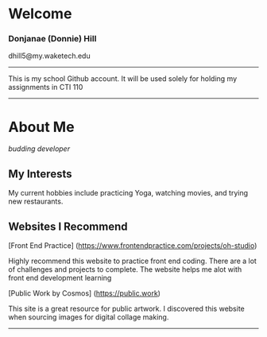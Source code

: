<h1>Welcome</h1>
<h3>Donjanae (Donnie) Hill</h3>
<p>dhill5@my.waketech.edu</p>
<hr>
<p>This is my school Github account. It will be used solely for holding my assignments in CTI 110</p>
<hr>

# About Me 
<i>budding developer</i>

## My Interests 
<p>My current hobbies include practicing Yoga, watching movies, and trying new restaurants.</p>

## Websites I Recommend
[Front End Practice] (https://www.frontendpractice.com/projects/oh-studio)

<p>Highly recommend this website to practice front end coding. There are a lot of challenges and projects to complete. The website helps me alot with front end development learning</p>

[Public Work by Cosmos] (https://public.work)

<p> This site is a great resource for public artwork. I discovered this website when sourcing images for digital collage making.</p>

_______